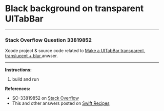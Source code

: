 # Black background on transparent UITabBar

---

### Stack Overflow Question 33819852
Xcode project & source code related to [Make a UITabBar transparent, translucent + blur ](http://stackoverflow.com/a/33887826/218152) anwser.

---

**Instructions:**

1. build and run

**References:**

- SO-33819852 on [Stack Overflow](http://stackoverflow.com/questions/33819852/black-background-on-transparent-uitabbar)
- This and other answers posted on [Swift Recipes](http://swiftarchitect.com/recipes/)

